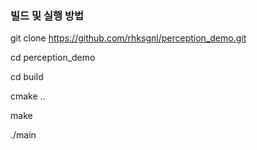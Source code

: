 ### 빌드 및 실행 방법 

git clone https://github.com/rhksgnl/perception_demo.git

cd perception_demo


cd build


cmake ..


make


./main
